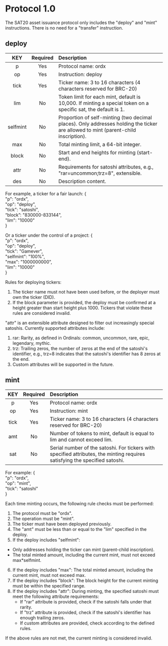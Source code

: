 Protocol 1.0
====

The SAT20 asset issuance protocol only includes the "deploy" and "mint" instructions. There is no need for a "transfer" instruction.

deploy
----

| KEY | Required | Description |
| :---: | :---: | :------- |
| p	| Yes | Protocol name: ordx |
| op | Yes | Instruction: deploy |
| tick | Yes | Ticker name: 3 to 16 characters (4 characters reserved for BRC-20) |
| lim | No | Token limit for each mint, default is 10,000. If minting a special token on a specific sat, the default is 1. |
| selfmint | No | Proportion of self-minting (two decimal places). Only addresses holding the ticker are allowed to mint (parent-child inscription). |
| max | No | Total minting limit, a 64-bit integer. |
| block | No | Start and end heights for minting (start-end). |
| attr | No | Requirements for satoshi attributes, e.g., "rar=uncommon;trz=8", extensible. |
| des | No | Description content. |

For example, a ticker for a fair launch:
{   
  "p": "ordx",  
  "op": "deploy",  
  "tick": "satoshi",  
  “block”: "830000-833144",  
  "lim": "10000"  
}

Or a ticker under the control of a project:
{   
  "p": "ordx",  
  "op": "deploy",  
  "tick": "Gamever",  
  "selfmint": "100%",  
  "max": "1000000000",  
  "lim": "10000"  
}

Rules for deploying tickers:
1. The ticker name must not have been used before, or the deployer must own the ticker (DID).
2. If the block parameter is provided, the deploy must be confirmed at a height greater than start height plus 1000.
Tickers that violate these rules are considered invalid.

"attr" is an extensible attribute designed to filter out increasingly special satoshis. Currently supported attributes include:
1. rar: Rarity, as defined in Ordinals: common, uncommon, rare, epic, legendary, mythic.
2. trz: Trailing zeros, the number of zeros at the end of the satoshi's identifier, e.g., trz=8 indicates that the satoshi's identifier has 8 zeros at the end.
3. Custom attributes will be supported in the future.

mint
----

| KEY | Required | Description |
| :---: | :---: | :------- |
| p	| Yes | Protocol name: ordx |
| op | Yes | Instruction: mint |
| tick | Yes | Ticker name: 3 to 16 characters (4 characters reserved for BRC-20) |
| amt | No | Number of tokens to mint, default is equal to lim and cannot exceed lim. |
| sat | No | Serial number of the satoshi. For tickers with specified attributes, the minting requires satisfying the specified satoshi. |

For example:
{  
  "p": "ordx",  
  "op": "mint",  
  "tick": "satoshi"  
}

Each time minting occurs, the following rule checks must be performed:
1. The protocol must be "ordx".
2. The operation must be "mint".
3. The ticker must have been deployed previously.
4. The "amt" must be less than or equal to the "lim" specified in the deploy.
5. If the deploy includes "selfmint":
  * Only addresses holding the ticker can mint (parent-child inscription).
  * The total minted amount, including the current mint, must not exceed max*selfmint.
6. If the deploy includes "max": The total minted amount, including the current mint, must not exceed max.
7. If the deploy includes "block": The block height for the current minting must be within the specified range.
8. If the deploy includes "attr": During minting, the specified satoshi must meet the following attribute requirements:
    * If "rar" attribute is provided, check if the satoshi falls under that rarity.
    * If "trz" attribute is provided, check if the satoshi's identifier has enough trailing zeros.
    * If custom attributes are provided, check according to the defined rules.

If the above rules are not met, the current minting is considered invalid.